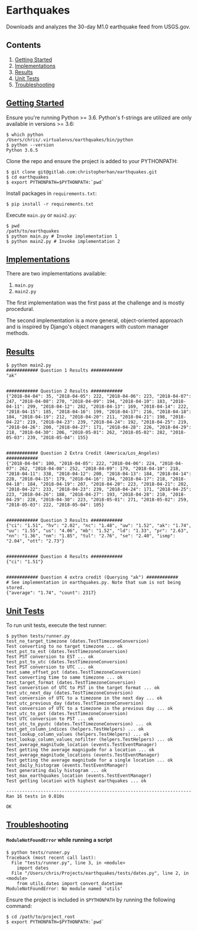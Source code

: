 # Earthquakes

Downloads and analyzes the 30-day M1.0 earthquake feed from USGS.gov.
## Contents
1. [Getting Started](#getting-started)
2. [Implementations](#implementations)
3. [Results](#results)
4. [Unit Tests](#unit-tests)
5. [Troubleshooting](#troubleshooting)


## [Getting Started](#getting-started)
Ensure you're running Python >= 3.6. Python's f-strings are utilized are only available in versions >= 3.6:

    $ which python
    /Users/chris/.virtualenvs/earthquakes/bin/python
    $ python --version
    Python 3.6.5

Clone the repo and ensure the project is added to your PYTHONPATH:

    $ git clone git@gitlab.com:christopherhan/earthquakes.git
    $ cd earthquakes
    $ export PYTHONPATH=$PYTHONPATH:`pwd`

Install packages in `requirements.txt`:

    $ pip install -r requirements.txt


Execute `main.py` or `main2.py`:

    $ pwd
    /path/to/earthquakes
    $ python main.py # Invoke implementation 1
    $ python main2.py # Invoke implementation 2


## [Implementations](#implementations)

There are two implementations available:

1. `main.py`
2. `main2.py`

The first implementation was the first pass at the challenge and is mostly
procedural.

The second implementation is a more general, object-oriented approach
and is inspired by Django's object managers with custom manager methods.


## [Results](#results)

```
$ python main2.py
############ Question 1 Results ############
"ak"


############ Question 2 Results ############
{"2018-04-04": 35, "2018-04-05": 222, "2018-04-06": 223, "2018-04-07": 247, "2018-04-08": 270, "2018-04-09": 194, "2018-04-10": 183, "2018-04-11": 299, "2018-04-12": 282, "2018-04-13": 169, "2018-04-14": 222, "2018-04-15": 185, "2018-04-16": 199, "2018-04-17": 216, "2018-04-18": 184, "2018-04-19": 212, "2018-04-20": 211, "2018-04-21": 198, "2018-04-22": 219, "2018-04-23": 239, "2018-04-24": 192, "2018-04-25": 219, "2018-04-26": 200, "2018-04-27": 171, "2018-04-28": 226, "2018-04-29": 218, "2018-04-30": 206, "2018-05-01": 262, "2018-05-02": 282, "2018-05-03": 239, "2018-05-04": 155}


############ Question 2 Extra Credit (America/Los_Angeles) ############
{"2018-04-04": 100, "2018-04-05": 222, "2018-04-06": 224, "2018-04-07": 262, "2018-04-08": 252, "2018-04-09": 179, "2018-04-10": 218, "2018-04-11": 338, "2018-04-12": 200, "2018-04-13": 184, "2018-04-14": 228, "2018-04-15": 179, "2018-04-16": 194, "2018-04-17": 218, "2018-04-18": 184, "2018-04-19": 207, "2018-04-20": 223, "2018-04-21": 202, "2018-04-22": 233, "2018-04-23": 239, "2018-04-24": 171, "2018-04-25": 223, "2018-04-26": 188, "2018-04-27": 193, "2018-04-28": 210, "2018-04-29": 228, "2018-04-30": 223, "2018-05-01": 271, "2018-05-02": 259, "2018-05-03": 222, "2018-05-04": 105}


############ Question 3 Results ############
{"ci": "1.51", "hv": "2.02", "nc": "1.48", "uw": "1.52", "ak": "1.74", "uu": "1.55", "us": "4.06", "mb": "1.52", "ld": "1.33", "pr": "2.63", "nn": "1.36", "nm": "1.85", "tul": "2.76", "se": "2.40", "ismp": "2.04", "ott": "2.73"}


############ Question 4 Results ############
{"ci": "1.51"}


############ Question 4 extra credit (Querying "ak") ############
# See implementation in earthquakes.py. Note that sum is not being stored.
{"average": "1.74", "count": 2317}

```


## [Unit Tests](#unit-tests)

To run unit tests, execute the test runner:

```
$ python tests/runner.py
test_no_target_timezone (dates.TestTimezoneConversion)
Test converting to no target timezone ... ok
test_pst_to_est (dates.TestTimezoneConversion)
Test PST conversion to EST ... ok
test_pst_to_utc (dates.TestTimezoneConversion)
Test PST conversion to UTC ... ok
test_same_offset_pst (dates.TestTimezoneConversion)
Test converting time to same timezone ... ok
test_target_format (dates.TestTimezoneConversion)
Test converstion of UTC to PST in the target format ... ok
test_utc_next_day (dates.TestTimezoneConversion)
Test conversion of UTC to a timezone in the next day ... ok
test_utc_previous_day (dates.TestTimezoneConversion)
Test conversion of UTC to a timezone in the previous day ... ok
test_utc_to_pst (dates.TestTimezoneConversion)
Test UTC conversion to PST ... ok
test_utc_to_pyutc (dates.TestTimezoneConversion) ... ok
test_get_column_indices (helpers.TestHelpers) ... ok
test_lookup_column_values (helpers.TestHelpers) ... ok
test_lookup_column_values_nofilter (helpers.TestHelpers) ... ok
test_average_magnitude_location (events.TestEventManager)
Test getting the average magnigude for a location ... ok
test_average_magnitude_locations (events.TestEventManager)
Test getting the average magnitude for a single location ... ok
test_daily_histogram (events.TestEventManager)
Test generating daily histogram ... ok
test_max_earthquakes_location (events.TestEventManager)
Test getting location with highest earthquakes ... ok

----------------------------------------------------------------------
Ran 16 tests in 0.010s

OK
```

## [Troubleshooting](#troubleshooting)

#### `ModuleNotFoundError` while running a script

```
$ python tests/runner.py
Traceback (most recent call last):
  File "tests/runner.py", line 3, in <module>
    import dates
  File "/Users/chris/Projects/earthquakes/tests/dates.py", line 2, in <module>
    from utils.dates import convert_datetime
ModuleNotFoundError: No module named 'utils'
```

Ensure the project is included in `$PYTHONPATH` by running the following command:

```
$ cd /path/to/project_root
$ export PYTHONPATH=$PYTHONPATH:`pwd`
```
